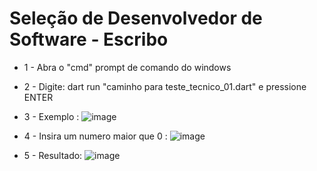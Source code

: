 # Seleção de Desenvolvedor de Software - Escribo


-  1 - Abra o "cmd" prompt de comando do windows

-  2 - Digite: dart run "caminho para teste_tecnico_01.dart" e pressione ENTER
  
-  3 - Exemplo : ![image](https://user-images.githubusercontent.com/39925526/150026651-6a6985da-adfa-42f2-9a53-d6febaa9cbb8.png)
  
-  4 - Insira um numero maior que 0 : ![image](https://user-images.githubusercontent.com/39925526/150026849-e1b1631b-6c67-46a9-bb1d-b3cae30a5ab4.png)

-  5 - Resultado: ![image](https://user-images.githubusercontent.com/39925526/150027208-25f6c2d5-e812-4358-8a98-eed3d2dd37a3.png)


